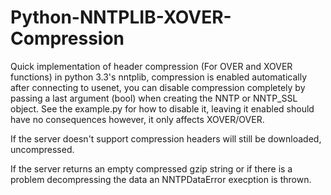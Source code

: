 Python-NNTPLIB-XOVER-Compression
================================

Quick implementation of header compression (For OVER and XOVER functions)
in python 3.3's nntplib, compression is enabled automatically after
connecting to usenet, you can disable compression completely by passing
a last argument (bool) when creating the NNTP or NNTP_SSL object.
See the example.py for how to disable it, leaving it enabled should
have no consequences however, it only affects XOVER/OVER.

If the server doesn't support compression headers will still be
downloaded, uncompressed.

If the server returns an empty compressed gzip string or if there is a
problem decompressing the data an NNTPDataError execption is thrown.
